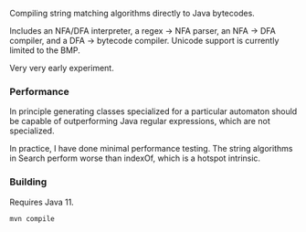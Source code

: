 Compiling string matching algorithms directly to Java bytecodes.

Includes an NFA/DFA interpreter, a regex -> NFA parser, an NFA -> DFA
compiler, and a DFA -> bytecode compiler. Unicode support is currently limited
to the BMP.

Very very early experiment.

### Performance

In principle generating classes specialized for a particular automaton
should be capable of outperforming Java regular expressions, which are
not specialized.

In practice, I have done minimal performance testing. The string
algorithms in Search perform worse than indexOf, which is a hotspot
intrinsic.

### Building

Requires Java 11.

    mvn compile